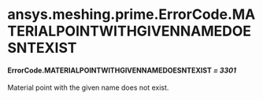 # ansys.meshing.prime.ErrorCode.MATERIALPOINTWITHGIVENNAMEDOESNTEXIST

<a id="ansys.meshing.prime.ErrorCode.MATERIALPOINTWITHGIVENNAMEDOESNTEXIST"></a>

#### ErrorCode.MATERIALPOINTWITHGIVENNAMEDOESNTEXIST *= 3301*

Material point with the given name does not exist.

<!-- !! processed by numpydoc !! -->
